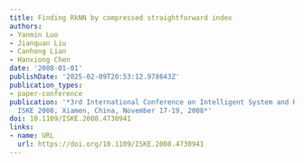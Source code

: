 ```yaml
---
title: Finding RkNN by compressed straightforward index
authors:
- Yanmin Luo
- Jianquan Liu
- Canhong Lian
- Hanxiong Chen
date: '2008-01-01'
publishDate: '2025-02-09T20:53:12.978643Z'
publication_types:
- paper-conference
publication: '*3rd International Conference on Intelligent System and Knowledge Engineering,
  ISKE 2008, Xiamen, China, November 17-19, 2008*'
doi: 10.1109/ISKE.2008.4730941
links:
- name: URL
  url: https://doi.org/10.1109/ISKE.2008.4730941
---
```

